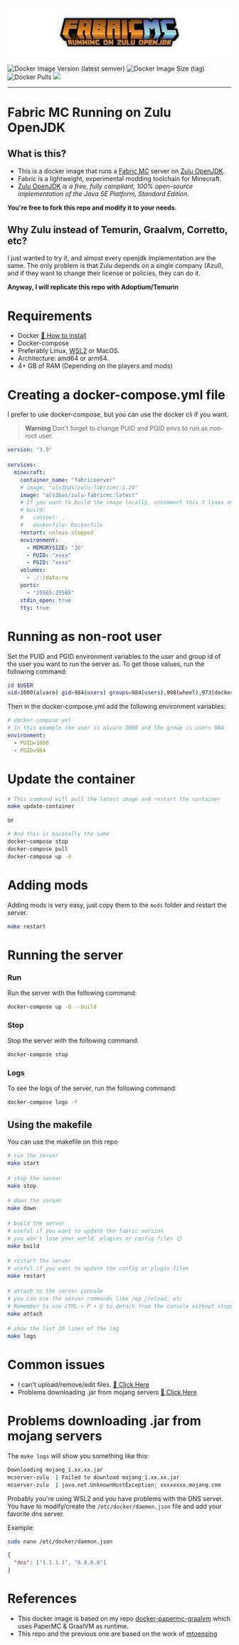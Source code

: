 <img src="assets/logo_margins.png" align="center" />

![Docker Image Version (latest semver)](https://img.shields.io/docker/v/als3bas/zulu-fabricmc?sort=semver)
![Docker Image Size (tag)](https://img.shields.io/docker/image-size/als3bas/zulu-fabricmc/latest)
![Docker Pulls](https://img.shields.io/docker/pulls/als3bas/zulu-fabricmc)
![](https://img.shields.io/github/license/als3bas/docker-fabric-zulu)

----

# Fabric MC Running on Zulu OpenJDK 
## What is this?
* This is a docker image that runs a [Fabric MC](https://fabricmc.net/) server on [Zulu OpenJDK](https://www.azul.com/downloads).
* Fabric is a lightweight, experimental modding toolchain for Minecraft.
* [Zulu OpenJDK](https://www.azul.com/downloads) _is a free, fully compliant, 100% open-source implementation of the Java SE Platform, Standard Edition._

**You're free to fork this repo and modify it to your needs.**

## Why Zulu instead of Temurin, Graalvm, Corretto, etc?
I just wanted to try it, and almost every openjdk implementation are the same.
The only problem is that Zulu depends on a single company (Azul), and if they want to change their license or policies, they can do it.

**Anyway, I will replicate this repo with Adoptium/Temurin**

# Requirements
* Docker [🔎 How to install](https://docs.docker.com/desktop/)
* Docker-compose 
* Preferably Linux, [WSL2](https://learn.microsoft.com/en-us/windows/wsl/install) or MacOS.
* Architecture: amd64 or arm64.
* 4+ GB of RAM (Depending on the players and mods)

# Creating a docker-compose.yml file
I prefer to use docker-compose, but you can use the docker cli if you want.

> **Warning**
> Don't forget to change PUID and PGID envs to run as non-root user.

```yml
version: "3.9"

services:
  minecraft:
    container_name: "fabricserver"
    # image: "als3bas/zulu-fabricmc:1.20"
    image: "als3bas/zulu-fabricmc:latest"
    # If you want to build the image locally, uncomment this 3 lines and comment the image line above.
    # build: 
    #   context: .
    #   dockerfile: Dockerfile
    restart: unless-stopped
    environment:
      - MEMORYSIZE: "1G"
      - PUID: "xxxx"
      - PGID: "xxxx"
    volumes:
      - ./:/data:rw
    ports:
      - "25565:25565"
    stdin_open: true
    tty: true
```

# Running as non-root user

Set the PUID and PGID environment variables to the user and group id of the user you want to run the server as.
To get those values, run the following command:

```sh
id $USER
uid=1000(alvaro) gid=984(users) groups=984(users),998(wheel),973(docker)
```

Then in the docker-compose.yml add the following environment variables:

```yaml
# docker-compose.yml
# In this example the user is alvaro 1000 and the group is users 984
environment:
  - PUID=1000
  - PGID=984
```

# Update the container

```sh
# This command will pull the latest image and restart the container
make update-container
```
or
```sh
# And this is basically the same
docker-compose stop
docker-compose pull
docker-compose up -d
``` 

# Adding mods

Adding mods is very easy, just copy them to the `mods` folder and restart the server.
```sh
make restart
```

# Running the server

### Run
Run the server with the following command:

```sh
docker-compose up -d --build
```

### Stop
Stop the server with the following command:

```sh
docker-compose stop
``` 

### Logs
To see the logs of the server, run the following command:

```sh
docker-compose logs -f 
```

## Using the makefile 
You can use the makefile on this repo
```sh
# run the server
make start

# stop the server
make stop

# down the server
make down

# build the server
# useful if you want to update the fabric version
# you won't lose your world, plugins or config files 😉
make build

# restart the server
# useful if you want to update the config or plugin files 
make restart

# attach to the server console
# you can use the server commands like /op /reload, etc
# Remember to use CTRL + P + Q to detach from the console without stopping the server
make attach

# show the last 20 lines of the log
make logs
```


# Common issues

* I can't upload/remove/edit files. [🔎 Click Here](#Running-as-non-root-user)
* Problems downloading .jar from mojang servers [🔎 Click Here](#Problems-downloading-jar-from-mojang-servers)

#  Problems downloading .jar from mojang servers

The `make logs` will show you something like this:

```sh
Downloading mojang_1.xx.xx.jar
mcserver-zulu  | Failed to download mojang_1.xx.xx.jar
mcserver-zulu  | java.net.UnknownHostException: xxxxxxxx.mojang.com
```

Probably you're using WSL2 and you have problems with the DNS server.
You have to modify/create the `/etc/docker/daemon.json` file and add your favorite dns server.

Example:
```sh
sudo nano /etc/docker/daemon.json
```
```json
{
  "dns": ["1.1.1.1", "8.8.8.8"]
}
```

# References
* This docker image is based on my repo [docker-papermc-graalvm](https://github.com/als3bas/docker-papermc-graalvm) which uses PaperMC & GraalVM as runtime.
* This repo and the previous one are based on the work of [mtoensing](https://github.com/mtoensing/Docker-Minecraft-PaperMC-Server)

